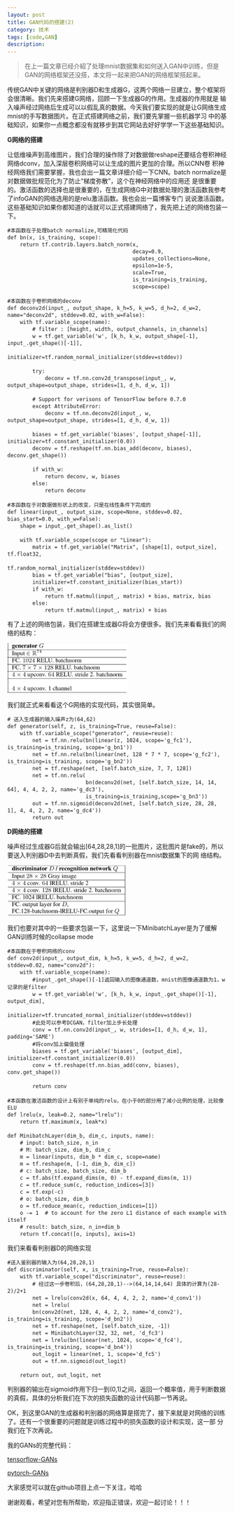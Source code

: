 ```yaml
---
layout: post
title: GAN代码的搭建(2)
category: 技术
tags: [code,GAN]
description: 
---
```


>在上一篇文章已经介紹了处理mnist数据集和如何送入GAN中训练，但是GAN的网络框架还没搭，本文将一起来把GAN的网络框架搭起来。

传统GAN中关键的网络是判别器D和生成器G，这两个网络一旦建立，整个框架将会很清晰。我们先来搭建G网络，回顾一下生成器G的作用。生成器的作用就是
输入噪声经过网络后生成可以以假乱真的数据。今天我们要实现的就是让G网络生成mnist的手写数据图片。在正式搭建网络之前，我们要先掌握一些机器学习
中的基础知识，如果你一点概念都没有就移步到其它网站去好好学学一下这些基础知识。

**G网络的搭建**

让低维噪声到高维图片，我们合理的操作除了对数据做reshape还要结合卷积神经网络dconv，加入深层卷积网络可以让生成的图片更加的合理。所以CNN卷
积神经网络我们需要掌握，我也会出一篇文章详细介绍一下CNN。batch normalize是对数据做批规范化为了防止“梯度弥散”，这个在神经网络中的应用还
是很重要的。激活函数的选择也是很重要的，在生成网络G中对数据处理的激活函数我参考了infoGAN的网络选用的是relu激活函数。我也会出一篇博客专门
说说激活函数。这些基础知识如果你都知道的话就可以正式搭建网络了，我先把上述的网络包装一下。

    #本函数在于处理batch normalize,可精简化代码
    def bn(x, is_training, scope):
        return tf.contrib.layers.batch_norm(x,
                                            decay=0.9,
                                            updates_collections=None,
                                            epsilon=1e-5,
                                            scale=True,
                                            is_training=is_training,
                                            scope=scope)

    #本函数在于卷积网络的deconv
    def deconv2d(input_, output_shape, k_h=5, k_w=5, d_h=2, d_w=2, name="deconv2d", stddev=0.02, with_w=False):
        with tf.variable_scope(name):
            # filter : [height, width, output_channels, in_channels]
            w = tf.get_variable('w', [k_h, k_w, output_shape[-1], input_.get_shape()[-1]],
                                initializer=tf.random_normal_initializer(stddev=stddev))

            try:
                deconv = tf.nn.conv2d_transpose(input_, w, output_shape=output_shape, strides=[1, d_h, d_w, 1])

            # Support for verisons of TensorFlow before 0.7.0
            except AttributeError:
                deconv = tf.nn.deconv2d(input_, w, output_shape=output_shape, strides=[1, d_h, d_w, 1])

            biases = tf.get_variable('biases', [output_shape[-1]], initializer=tf.constant_initializer(0.0))
            deconv = tf.reshape(tf.nn.bias_add(deconv, biases), deconv.get_shape())

            if with_w:
                return deconv, w, biases
            else:
                return deconv

    #本函数在于对数据做形状上的改变，只是在线性条件下完成的
    def linear(input_, output_size, scope=None, stddev=0.02, bias_start=0.0, with_w=False):
        shape = input_.get_shape().as_list()

        with tf.variable_scope(scope or "Linear"):
            matrix = tf.get_variable("Matrix", [shape[1], output_size], tf.float32,
                                     tf.random_normal_initializer(stddev=stddev))
            bias = tf.get_variable("bias", [output_size],
            initializer=tf.constant_initializer(bias_start))
            if with_w:
                return tf.matmul(input_, matrix) + bias, matrix, bias
            else:
                return tf.matmul(input_, matrix) + bias

有了上述的网络包装，我们在搭建生成器G将会方便很多。我们先来看看我们的网络的结构：

![](/assets/img/GAN/Gstr.png)

我们就正式来看看这个G网络的实现代码，其实很简单。

    # 送入生成器的输入噪声z为(64,62)
    def generator(self, z, is_training=True, reuse=False):
        with tf.variable_scope("generator", reuse=reuse):
            net = tf.nn.relu(bn(linear(z, 1024, scope='g_fc1'), is_training=is_training, scope='g_bn1'))
            net = tf.nn.relu(bn(linear(net, 128 * 7 * 7, scope='g_fc2'), is_training=is_training, scope='g_bn2'))
            net = tf.reshape(net, [self.batch_size, 7, 7, 128])
            net = tf.nn.relu(
                             bn(deconv2d(net, [self.batch_size, 14, 14, 64], 4, 4, 2, 2, name='g_dc3'),
                             is_training=is_training,scope='g_bn3'))
            out = tf.nn.sigmoid(deconv2d(net, [self.batch_size, 28, 28, 1], 4, 4, 2, 2, name='g_dc4'))
            return out

**D网络的搭建**

噪声经过生成器G后就会输出[64,28,28,1]的一批图片，这批图片是fake的，所以要送入判别器D中去判断真假，我们先看看判别器在mnist数据集下的网
络结构。

![](/assets/img/GAN/Dstr.png)

我们也要对其中的一些要求包装一下，这里说一下MinibatchLayer是为了缓解GAN训练时候的collapse mode

    #本函数在于卷积网络的conv
    def conv2d(input_, output_dim, k_h=5, k_w=5, d_h=2, d_w=2, stddev=0.02, name="conv2d"):
        with tf.variable_scope(name):
            #input_.get_shape()[-1]返回输入的图像通道数，mnist的图像通道数为1，w记录的是filter
            w = tf.get_variable('w', [k_h, k_w, input_.get_shape()[-1], output_dim],
                                initializer=tf.truncated_normal_initializer(stddev=stddev))
            #此处可以参考DCGAN，filter加上步长处理
            conv = tf.nn.conv2d(input_, w, strides=[1, d_h, d_w, 1], padding='SAME')
            #将conv加上偏值处理
            biases = tf.get_variable('biases', [output_dim], initializer=tf.constant_initializer(0.0))
            conv = tf.reshape(tf.nn.bias_add(conv, biases), conv.get_shape())

            return conv

    #本函数在激活函数的设计上有别于单纯的relu，在小于0的部分用了减小比例的处理，比较像ELU
    def lrelu(x, leak=0.2, name="lrelu"):
        return tf.maximum(x, leak*x)

    def MinibatchLayer(dim_b, dim_c, inputs, name):
        # input: batch_size, n_in
        # M: batch_size, dim_b, dim_c
        m = linear(inputs, dim_b * dim_c, scope=name)
        m = tf.reshape(m, [-1, dim_b, dim_c])
        # c: batch_size, batch_size, dim_b
        c = tf.abs(tf.expand_dims(m, 0) - tf.expand_dims(m, 1))
        c = tf.reduce_sum(c, reduction_indices=[3])
        c = tf.exp(-c)
        # o: batch_size, dim_b
        o = tf.reduce_mean(c, reduction_indices=[1])
        o -= 1  # to account for the zero L1 distance of each example with itself
        # result: batch_size, n_in+dim_b
        return tf.concat([o, inputs], axis=1)

我们来看看判别器D的网络实现

    #送入鉴别器的输入为(64,28,28,1)
    def discriminator(self, x, is_training=True, reuse=False):
        with tf.variable_scope("discriminator", reuse=reuse):
            # 经过这一步卷积后，(64,28,28,1)-->(64,14,14,64) 具体的计算为(28-2)/2+1
            net = lrelu(conv2d(x, 64, 4, 4, 2, 2, name='d_conv1'))
            net = lrelu(
            bn(conv2d(net, 128, 4, 4, 2, 2, name='d_conv2'), is_training=is_training, scope='d_bn2'))
            net = tf.reshape(net, [self.batch_size, -1])
            net = MinibatchLayer(32, 32, net, 'd_fc3')
            net = lrelu(bn(linear(net, 1024, scope='d_fc4'), is_training=is_training, scope='d_bn4'))
            out_logit = linear(net, 1, scope='d_fc5')
            out = tf.nn.sigmoid(out_logit)

        return out, out_logit, net

判别器的输出在sigmoid作用下归一到(0,1)之间，返回一个概率值，用于判断数据的真假，具体的分析我们在下次的损失函数的设计代码那一节再说。

OK，到这里GAN的生成器和判别器的网络算是搭完了，接下来就是对网络的训练了。还有一个很重要的问题就是训练过程中的损失函数的设计和实现，这一部
分我们在下次再说。

我的GANs的完整代码：

[tensorflow-GANs](https://github.com/TwistedW/tensorflow-GANs)

[pytorch-GANs](https://github.com/TwistedW/pytorch-GANs)

大家感觉可以就在github项目上点一下关注，哈哈

谢谢观看，希望对您有所帮助，欢迎指正错误，欢迎一起讨论！！！
